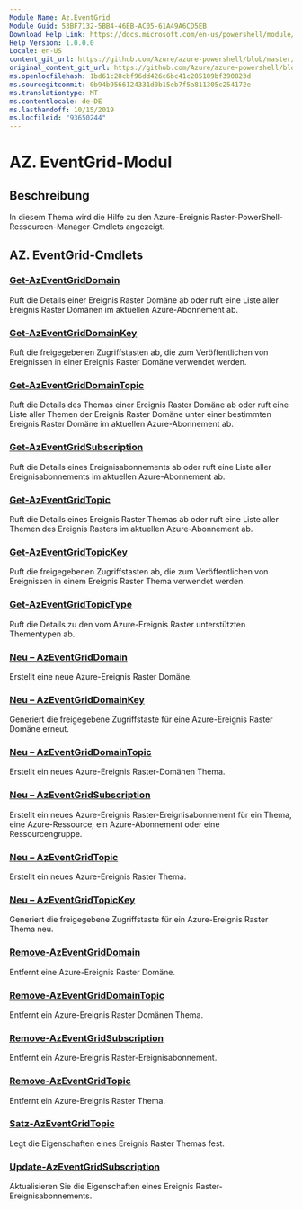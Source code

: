 ```yaml
---
Module Name: Az.EventGrid
Module Guid: 53BF7132-5BB4-46EB-AC05-61A49A6CD5EB
Download Help Link: https://docs.microsoft.com/en-us/powershell/module/az.eventgrid
Help Version: 1.0.0.0
Locale: en-US
content_git_url: https://github.com/Azure/azure-powershell/blob/master/src/EventGrid/EventGrid/help/Az.EventGrid.md
original_content_git_url: https://github.com/Azure/azure-powershell/blob/master/src/EventGrid/EventGrid/help/Az.EventGrid.md
ms.openlocfilehash: 1bd61c28cbf96dd426c6bc41c205109bf390823d
ms.sourcegitcommit: 0b94b9566124331d0b15eb7f5a811305c254172e
ms.translationtype: MT
ms.contentlocale: de-DE
ms.lasthandoff: 10/15/2019
ms.locfileid: "93650244"
---
```

# AZ. EventGrid-Modul
## Beschreibung
In diesem Thema wird die Hilfe zu den Azure-Ereignis Raster-PowerShell-Ressourcen-Manager-Cmdlets angezeigt.

## AZ. EventGrid-Cmdlets
### [Get-AzEventGridDomain](Get-AzEventGridDomain.md)
Ruft die Details einer Ereignis Raster Domäne ab oder ruft eine Liste aller Ereignis Raster Domänen im aktuellen Azure-Abonnement ab.

### [Get-AzEventGridDomainKey](Get-AzEventGridDomainKey.md)
Ruft die freigegebenen Zugriffstasten ab, die zum Veröffentlichen von Ereignissen in einer Ereignis Raster Domäne verwendet werden.

### [Get-AzEventGridDomainTopic](Get-AzEventGridDomainTopic.md)
Ruft die Details des Themas einer Ereignis Raster Domäne ab oder ruft eine Liste aller Themen der Ereignis Raster Domäne unter einer bestimmten Ereignis Raster Domäne im aktuellen Azure-Abonnement ab.

### [Get-AzEventGridSubscription](Get-AzEventGridSubscription.md)
Ruft die Details eines Ereignisabonnements ab oder ruft eine Liste aller Ereignisabonnements im aktuellen Azure-Abonnement ab.

### [Get-AzEventGridTopic](Get-AzEventGridTopic.md)
Ruft die Details eines Ereignis Raster Themas ab oder ruft eine Liste aller Themen des Ereignis Rasters im aktuellen Azure-Abonnement ab.

### [Get-AzEventGridTopicKey](Get-AzEventGridTopicKey.md)
Ruft die freigegebenen Zugriffstasten ab, die zum Veröffentlichen von Ereignissen in einem Ereignis Raster Thema verwendet werden.

### [Get-AzEventGridTopicType](Get-AzEventGridTopicType.md)
Ruft die Details zu den vom Azure-Ereignis Raster unterstützten Thementypen ab.

### [Neu – AzEventGridDomain](New-AzEventGridDomain.md)
Erstellt eine neue Azure-Ereignis Raster Domäne.

### [Neu – AzEventGridDomainKey](New-AzEventGridDomainKey.md)
Generiert die freigegebene Zugriffstaste für eine Azure-Ereignis Raster Domäne erneut.

### [Neu – AzEventGridDomainTopic](New-AzEventGridDomainTopic.md)
Erstellt ein neues Azure-Ereignis Raster-Domänen Thema.

### [Neu – AzEventGridSubscription](New-AzEventGridSubscription.md)
Erstellt ein neues Azure-Ereignis Raster-Ereignisabonnement für ein Thema, eine Azure-Ressource, ein Azure-Abonnement oder eine Ressourcengruppe.

### [Neu – AzEventGridTopic](New-AzEventGridTopic.md)
Erstellt ein neues Azure-Ereignis Raster Thema.

### [Neu – AzEventGridTopicKey](New-AzEventGridTopicKey.md)
Generiert die freigegebene Zugriffstaste für ein Azure-Ereignis Raster Thema neu.

### [Remove-AzEventGridDomain](Remove-AzEventGridDomain.md)
Entfernt eine Azure-Ereignis Raster Domäne.

### [Remove-AzEventGridDomainTopic](Remove-AzEventGridDomainTopic.md)
Entfernt ein Azure-Ereignis Raster Domänen Thema.

### [Remove-AzEventGridSubscription](Remove-AzEventGridSubscription.md)
Entfernt ein Azure-Ereignis Raster-Ereignisabonnement.

### [Remove-AzEventGridTopic](Remove-AzEventGridTopic.md)
Entfernt ein Azure-Ereignis Raster Thema.

### [Satz-AzEventGridTopic](Set-AzEventGridTopic.md)
Legt die Eigenschaften eines Ereignis Raster Themas fest.

### [Update-AzEventGridSubscription](Update-AzEventGridSubscription.md)
Aktualisieren Sie die Eigenschaften eines Ereignis Raster-Ereignisabonnements.

